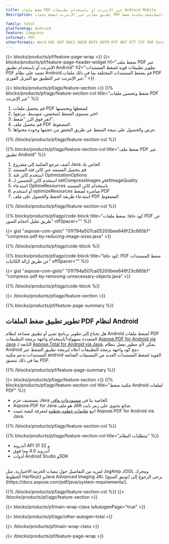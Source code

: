 ```yaml
---
title: ضغط ملفات PDF عبر الإنترنت أو باستخدام تطبيقات Android Mobile
description: تطبيق مجاني عبر الإنترنت لضغط ملفات PDF المختلفة.مكتبة ضغط Android كود Java لمستندات PDF. 

family: total
platformtag: Android
feature: Compress
informat: PDF
otherformats: Word DOC DOT DOCX DOCM DOTX DOTM RTF ODT OTT TXT PDF Excel XLS XLSX XLSB XLSM XLT XLTX XLTM CSV TSV ODS Powerpoint PPT PPS PPTX POTX PPSX PPTM PPSM POTM ODP
---
```

{{< blocks/products/pf/feature-page-wrap >}}
{{< blocks/products/pf/feature-page-header-widget h1="ضغط ملف PDF عبر الإنترنت أو باستخدام تطبيق Android" h2="تطوير تطبيقات قوية لضغط المستندات PDF تعتمد على نظام Android.قم بضغط المستندات المختلفة بما في ذلك ملفات PDF عبر الإنترنت عبر التطبيق مع التنزيل الفوري." >}}

{{< blocks/products/pf/agp/feature-section >}}
{{% blocks/products/pf/agp/feature-section-col title="ضغط وتحسين ملفات PDF عبر الإنترنت" %}}

1. قم بتحميل ملفات PDF لضغطها وتحسينها.
1. اختر مستوى الضغط (منخفض، متوسط، مرتفع)
1. انقر فوق الزر "ضغط".
1. قم بتحميل ملف PDF المضغوط.
1. عرض والحصول على نتيجة الضغط عن طريق التحقق من حجمها وجودة محتواها.

{{% /blocks/products/pf/agp/feature-section-col %}}

{{% blocks/products/pf/agp/feature-section-col title="ضغط ملف PDF عبر تطبيق Android" %}}

1. أضف مرجع المكتبة إلى مشروع Java الخاص بك
1. قم بتحميل المستند عبر كائن فئة المستند
1. استخدم كائن فئة OptimizationOptions
1. استخدم كائن التحسين لـ setCompressImages وsetImageQuality
1. استدعاء OptimeResources باستخدام كائن المستند
1. أو استخدم optimizeResources مباشرة لضغط PDF
1. استدعاء طريقة الحفظ والحصول على ملف PDF المضغوط

{{% /blocks/products/pf/agp/feature-section-col %}}

{{% blocks/products/pf/agp/code-block title="كود جافا: ضغط ملفات PDF عن طريق تقليل أحجام الصور" offSpacer="" %}}

{{< gist "aspose-com-gists" "01f794a507ca05200bee646f23c665b1" "compress-pdf-by-reducing-image-sizes.java" >}}

{{% /blocks/products/pf/agp/code-block %}}

{{% blocks/products/pf/agp/code-block title="كود جافا: PDF ضغط المستندات عن طريق إزالة الكائنات" offSpacer="" %}}

{{< gist "aspose-com-gists" "01f794a507ca05200bee646f23c665b1" "compress-pdf-by-removing-unnecessary-objects.java" >}}

{{% /blocks/products/pf/agp/code-block %}}

{{< /blocks/products/pf/agp/feature-section >}}

{{% blocks/products/pf/feature-page-summary %}}

<h2>تطوير تطبيق ضغط الملفات PDF لنظام Android</h2>

هل تحتاج إلى تطوير برنامج نصي أو تطبيق مساعد لنظام Android لضغط ملفات PDF المتعددة بسهولة؟باستخدام واجهة برمجة التطبيقات [Aspose.PDF for Android via Java](https://products.aspose.com/pdf/ar/android-java/) التابعة لـ [Aspose.Total for Android via Java](https://products.aspose.com/total/ar/android-java/)، يمكن لأي مطور يعمل بنظام Android دمج كود واجهة برمجة التطبيقات أعلاه لبرمجة تطبيق الضغط عبر المستندات.تدعم مكتبة android القوية لضغط المستندات العديد من التنسيقات الشائعة بما في ذلك تنسيق PDF.<br />

{{% /blocks/products/pf/feature-page-summary %}}

{{< blocks/products/pf/agp/feature-section >}}
{{% blocks/products/pf/agp/feature-section-col title="مكتبة ضغط Android لملفات PDF" %}}

- نستضيف حزم Java الخاصة بنا في [مستودعات مافن](https://releases.aspose.com/java/repo/com/aspose/aspose-pdf/). 
- Aspose.PDF for Java هو ملف JAR شائع يحتوي على رمز بايت.
- اتبع [تعليمات خطوه بخطوه](https://docs.aspose.com/pdf/java/installation/#install-aspose-pdf-for-java-from-maven-repository) لمعرفة كيفية تثبيت Aspose.PDF for Android via Java.

{{% /blocks/products/pf/agp/feature-section-col %}}

{{% blocks/products/pf/agp/feature-section-col title="متطلبات النظام" %}}

- أندرويد API 31 و 32
- أندرويد 4.0 وما فوق
- أدوات Android Studio وSDK

<br />
لمزيد من التفاصيل حول تبعيات الحزمة الاختيارية، مثل JogAmp JOGL ومحرك الخطوط Harfbuzz وJava Advanced Imaging JAI، يرجى الرجوع إلى [توثيق المنتج](https://docs.aspose.com/pdf/java/system-requirements/).


{{% /blocks/products/pf/agp/feature-section-col %}}
{{< /blocks/products/pf/agp/feature-section >}}

{{< blocks/products/pf/main-wrap-class isAutogenPage="true" >}}

{{< blocks/products/pf/agp/other-autogen-total >}}

{{< /blocks/products/pf/main-wrap-class >}}

{{< /blocks/products/pf/feature-page-wrap >}}